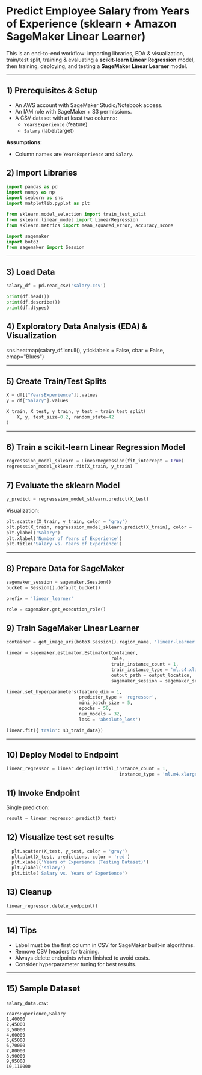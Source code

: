 # Predict Employee Salary from Years of Experience (sklearn + Amazon SageMaker Linear Learner)

This is an end-to-end workflow: importing libraries, EDA & visualization, train/test split, training & evaluating a **scikit-learn Linear Regression** model, then training, deploying, and testing a **SageMaker Linear Learner** model.

---

## 1) Prerequisites & Setup

- An AWS account with SageMaker Studio/Notebook access.
- An IAM role with SageMaker + S3 permissions.
- A CSV dataset with at least two columns:
  - `YearsExperience` (feature)
  - `Salary` (label/target)

**Assumptions:**
- Column names are `YearsExperience` and `Salary`.

## 2) Import Libraries

```python
import pandas as pd
import numpy as np
import seaborn as sns
import matplotlib.pyplot as plt

from sklearn.model_selection import train_test_split
from sklearn.linear_model import LinearRegression
from sklearn.metrics import mean_squared_error, accuracy_score

import sagemaker
import boto3
from sagemaker import Session
```

---

## 3) Load Data

```python
salary_df = pd.read_csv('salary.csv')

print(df.head())
print(df.describe())
print(df.dtypes)
```
## 4) Exploratory Data Analysis (EDA) & Visualization

sns.heatmap(salary_df.isnull(), yticklabels = False, cbar = False, cmap="Blues")

---

## 5) Create Train/Test Splits

```python
X = df[["YearsExperience"]].values
y = df["Salary"].values

X_train, X_test, y_train, y_test = train_test_split(
    X, y, test_size=0.2, random_state=42
)
```

---

## 6) Train a scikit-learn Linear Regression Model

```python
regresssion_model_sklearn = LinearRegression(fit_intercept = True)
regresssion_model_sklearn.fit(X_train, y_train)
```

## 7) Evaluate the sklearn Model

```python
y_predict = regresssion_model_sklearn.predict(X_test)

```

Visualization:

```python
plt.scatter(X_train, y_train, color = 'gray')
plt.plot(X_train, regresssion_model_sklearn.predict(X_train), color = 'red')
plt.ylabel('Salary')
plt.xlabel('Number of Years of Experience')
plt.title('Salary vs. Years of Experience')
```

---

## 8) Prepare Data for SageMaker

```python
sagemaker_session = sagemaker.Session()
bucket = Session().default_bucket()

prefix = 'linear_learner'

role = sagemaker.get_execution_role()
```

## 9) Train SageMaker Linear Learner

```python
container = get_image_uri(boto3.Session().region_name, 'linear-learner')

linear = sagemaker.estimator.Estimator(container,
                                       role, 
                                       train_instance_count = 1, 
                                       train_instance_type = 'ml.c4.xlarge',
                                       output_path = output_location,
                                       sagemaker_session = sagemaker_session)

linear.set_hyperparameters(feature_dim = 1,
                           predictor_type = 'regressor',
                           mini_batch_size = 5,
                           epochs = 50,
                           num_models = 32,
                           loss = 'absolute_loss')

linear.fit({'train': s3_train_data})
```

---

## 10) Deploy Model to Endpoint

```python
linear_regressor = linear.deploy(initial_instance_count = 1,
                                          instance_type = 'ml.m4.xlarge')
```

## 11) Invoke Endpoint

Single prediction:

```python
result = linear_regressor.predict(X_test)
```

## 12) Visualize test set results
```python
  plt.scatter(X_test, y_test, color = 'gray')
  plt.plot(X_test, predictions, color = 'red')
  plt.xlabel('Years of Experience (Testing Dataset)')
  plt.ylabel('salary')
  plt.title('Salary vs. Years of Experience')
 ``` 
## 13) Cleanup

```python
linear_regressor.delete_endpoint()
```

---

## 14) Tips

- Label must be the first column in CSV for SageMaker built-in algorithms.
- Remove CSV headers for training.
- Always delete endpoints when finished to avoid costs.
- Consider hyperparameter tuning for best results.

---

## 15) Sample Dataset

`salary_data.csv`:

```csv
YearsExperience,Salary
1,40000
2,45000
3,50000
4,60000
5,65000
6,70000
7,80000
8,90000
9,95000
10,110000
```
